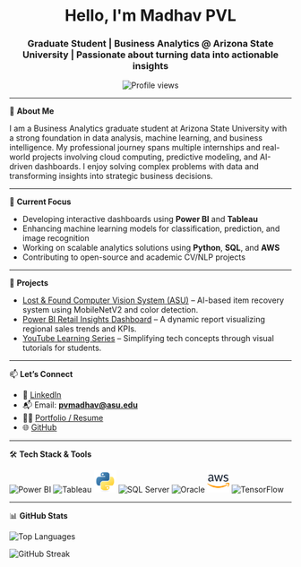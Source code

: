 <h1 align="center">Hello, I'm Madhav PVL</h1>
<h3 align="center">Graduate Student | Business Analytics @ Arizona State University | Passionate about turning data into actionable insights</h3>

<p align="center">
  <img src="https://komarev.com/ghpvc/?username=madhavpvl&label=Profile%20views&color=0e75b6&style=flat" alt="Profile views" />
</p>

---

🎯 **About Me**

I am a Business Analytics graduate student at Arizona State University with a strong foundation in data analysis, machine learning, and business intelligence. My professional journey spans multiple internships and real-world projects involving cloud computing, predictive modeling, and AI-driven dashboards. I enjoy solving complex problems with data and transforming insights into strategic business decisions.

---

💼 **Current Focus**

- Developing interactive dashboards using **Power BI** and **Tableau**
- Enhancing machine learning models for classification, prediction, and image recognition
- Working on scalable analytics solutions using **Python**, **SQL**, and **AWS**
- Contributing to open-source and academic CV/NLP projects

---

📌 **Projects**
- [Lost & Found Computer Vision System (ASU)](https://github.com/madhavpvl/asu-lostandfound-cv) – AI-based item recovery system using MobileNetV2 and color detection.
- [Power BI Retail Insights Dashboard](https://github.com/madhavpvl/powerbi) – A dynamic report visualizing regional sales trends and KPIs.
- [YouTube Learning Series](https://www.youtube.com/@WORKSAFTERCOLLEGE) – Simplifying tech concepts through visual tutorials for students.

---

📫 **Let’s Connect**

- 📍 [LinkedIn](https://www.linkedin.com/in/madhavpvl)
- 📬 Email: **pvmadhav@asu.edu**
- 🧑‍💻 [Portfolio / Resume](https://drive.google.com/file/d/1L8wMPFkUpFwN-Xe-65E10vUwrpHTG7El/view?usp=sharing)
- 🌐 [GitHub](https://github.com/madhavpvl)

---

🛠️ **Tech Stack & Tools**

<p align="left">
  <img src="https://upload.wikimedia.org/wikipedia/commons/c/cf/New_Power_BI_Logo.svg" alt="Power BI" width="40" height="40"/>
  <img src="https://www.vectorlogo.zone/logos/tableau/tableau-icon.svg" alt="Tableau" width="40" height="40"/>
  <img src="https://raw.githubusercontent.com/devicons/devicon/master/icons/python/python-original.svg" alt="Python" width="40" height="40"/>
  <img src="https://www.svgrepo.com/show/303229/microsoft-sql-server-logo.svg" alt="SQL Server" width="40" height="40"/>
  <img src="https://upload.wikimedia.org/wikipedia/commons/c/c4/Oracle_logo.svg" alt="Oracle" width="40" height="40"/>
  <img src="https://raw.githubusercontent.com/devicons/devicon/master/icons/amazonwebservices/amazonwebservices-original-wordmark.svg" alt="AWS" width="40" height="40"/>
  <img src="https://www.vectorlogo.zone/logos/tensorflow/tensorflow-icon.svg" alt="TensorFlow" width="40" height="40"/>
</p>

---

📊 **GitHub Stats**

<p align="left">
  <img src="https://github-readme-stats.vercel.app/api/top-langs?username=madhavpvl&show_icons=true&locale=en&layout=compact" alt="Top Languages" />
</p>
<p align="left">
  <img src="https://github-readme-streak-stats.herokuapp.com/?user=madhavpvl" alt="GitHub Streak" />
</p>
